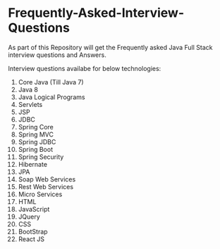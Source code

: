 # Frequently-Asked-Interview-Questions

As part of this Repository will get the Frequently asked Java Full Stack interview questions and Answers.

Interview questions availabe for below technologies:

1. Core Java (Till Java 7)
2. Java 8
3. Java Logical Programs
4. Servlets
5. JSP
6. JDBC
7. Spring Core
8. Spring MVC
9. Spring JDBC
10. Spring Boot
11. Spring Security
12. Hibernate
13. JPA
14. Soap Web Services
15. Rest Web Services
16. Micro Services
17. HTML
18. JavaScript
19. JQuery
20. CSS
21. BootStrap
22. React JS
